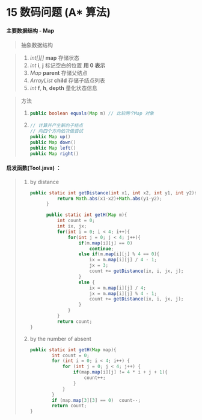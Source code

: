 # 15 数码问题 (A* 算法)

#### 主要数据结构 - Map

> 抽象数据结构

> 1. *int\[][]* **map** 存储状态
> 2. *int* **i**, **j** 标记空白的位置 **用 0 表示**
> 3. *Map* **parent** 存储父结点
> 4.  *ArrayList<Map>* **child** 存储子结点列表
> 5. *int* **f**, **h**, **depth** 量化状态信息

> 方法
>
> 1. ```java
>    public boolean equals(Map m) // 比较两个Map 对象
>    ```
>
> 2. ```java
>    // 计算并产生新的子结点
>    // 向四个方向依次做尝试
>    public Map up()
>    public Map down()
>    public Map left()
>    public Map right()
>    ```

#### 启发函数(Tool.java) ：

> 1. by distance 
>
>    ```java
>    public static int getDistance(int x1, int x2, int y1, int y2){
>              return Math.abs(x1-x2)+Math.abs(y1-y2);
>          }
>    
>          public static int getH(Map m){
>              int count = 0;
>              int ix, jx;
>              for(int i = 0; i < 4; i++){
>                  for(int j = 0; j < 4; j++){
>                      if(m.map[i][j] == 0)
>                          continue;
>                      else if(m.map[i][j] % 4 == 0){
>                          ix = m.map[i][j] / 4 - 1;
>                          jx = 3;
>                          count += getDistance(ix, i, jx, j);
>                      }
>                      else {
>                          ix = m.map[i][j] / 4;
>                          jx = m.map[i][j] % 4 - 1;
>                          count += getDistance(ix, i, jx, j);
>                      }
>                  }
>              }
>              return count;
>    }
>    ```
>
>    
>
> 2. by the number of absent
>
>    ```java
>    public static int getH(Map map){
>            int count = 0;
>            for (int i = 0; i < 4; i++) {
>                for (int j = 0; j < 4; j++) {
>                    if(map.map[i][j] != 4 * i + j + 1){
>                        count++;
>                    }
>                }
>            }
>            if (map.map[3][3] == 0)  count--;
>            return count;
>    }
>    ```
>
>    
